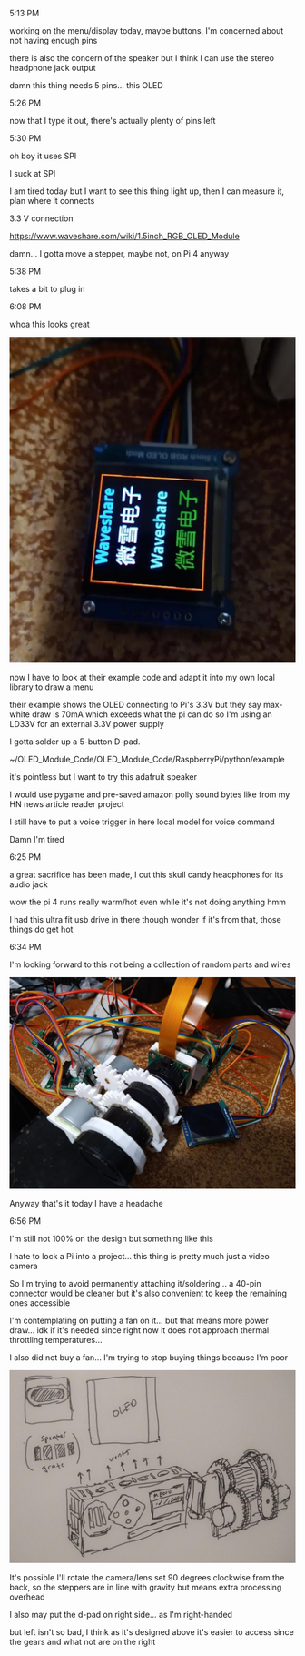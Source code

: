 5:13 PM

working on the menu/display today, maybe buttons, I'm concerned about not having enough pins

there is also the concern of the speaker but I think I can use the stereo headphone jack output

damn this thing needs 5 pins... this OLED

5:26 PM

now that I type it out, there's actually plenty of pins left

5:30 PM

oh boy it uses SPI

I suck at SPI

I am tired today but I want to see this thing light up, then I can measure it, plan where it connects

3.3 V connection

https://www.waveshare.com/wiki/1.5inch_RGB_OLED_Module

damn... I gotta move a stepper, maybe not, on Pi 4 anyway

5:38 PM

takes a bit to plug in

6:08 PM

whoa this looks great

<img src="../images/working-oled.JPG"/>

now I have to look at their example code and adapt it into my own local library to draw a menu

their example shows the OLED connecting to Pi's 3.3V but they say max-white draw is 70mA which exceeds what the pi can do so I'm using an LD33V for an external 3.3V power supply

I gotta solder up a 5-button D-pad.

~/OLED_Module_Code/OLED_Module_Code/RaspberryPi/python/example

it's pointless but I want to try this adafruit speaker

I would use pygame and pre-saved amazon polly sound bytes like from my HN news article reader project

I still have to put a voice trigger in here local model for voice command

Damn I'm tired

6:25 PM

a great sacrifice has been made, I cut this skull candy headphones for its audio jack

wow the pi 4 runs really warm/hot even while it's not doing anything hmm

I had this ultra fit usb drive in there though wonder if it's from that, those things do get hot

6:34 PM

I'm looking forward to this not being a collection of random parts and wires

<img src="../images/dev-setup.JPG"/>

Anyway that's it today I have a headache

6:56 PM

I'm still not 100% on the design but something like this

I hate to lock a Pi into a project... this thing is pretty much just a video camera

So I'm trying to avoid permanently attaching it/soldering... a 40-pin connector would be cleaner but it's also convenient to keep the remaining ones accessible

I'm contemplating on putting a fan on it... but that means more power draw... idk if it's needed since right now it does not approach thermal throttling temperatures...

I also did not buy a fan... I'm trying to stop buying things because I'm poor

<img src="../images/design.JPG"/>

It's possible I'll rotate the camera/lens set 90 degrees clockwise from the back, so the steppers are in line with gravity but means extra processing overhead

I also may put the d-pad on right side... as I'm right-handed

but left isn't so bad, I think as it's designed above it's easier to access since the gears and what not are on the right

